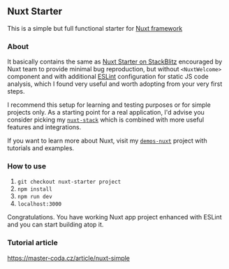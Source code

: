 ## Nuxt Starter
This is a simple but full functional starter for [Nuxt framework](https://nuxt.com/)

### About
It basically contains the same as [Nuxt Starter on StackBlitz](https://stackblitz.com/github/nuxt/starter/tree/v3-stackblitz) encouraged by Nuxt team to provide minimal bug reproduction, but without `<NuxtWelcome>` component and with additional [ESLint](https://eslint.org/) configuration for static JS code analysis, which I found very useful and worth adopting from your very first steps.

I recommend this setup for learning and testing purposes or for simple projects only. As a starting point for a real application, I'd advise you consider picking my [`nuxt-stack`](https://github.com/AloisSeckar/nuxt-stack) which is combined with more useful features and integrations.

If you want to learn more about Nuxt, visit my [`demos-nuxt`](https://github.com/AloisSeckar/demos-nuxt) project with tutorials and examples.

### How to use
1. `git checkout nuxt-starter project`
2. `npm install`
3. `npm run dev` 
4. `localhost:3000` 

Congratulations. You have working Nuxt app project enhanced with ESLint and you can start building atop it.

### Tutorial article
https://master-coda.cz/article/nuxt-simple
